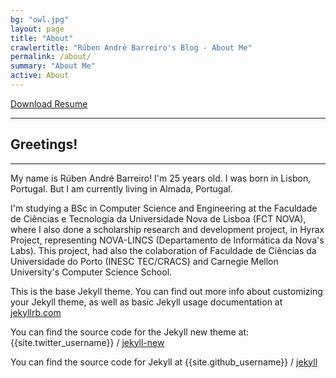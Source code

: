 ```yaml
---
bg: "owl.jpg"
layout: page
title: "About"
crawlertitle: "Rúben André Barreiro's Blog - About Me"
permalink: /about/
summary: "About Me"
active: About
---
```


<a href="/ruben-andre-barreiro-resume.pdf">Download Resume</a>

<hr />

<h2 id="greetings">Greetings!</h2>

<hr />

My name is Rúben André Barreiro! I'm 25 years old. I was born in Lisbon, Portugal. But I am currently living in Almada, Portugal.

I'm studying a BSc in Computer Science and Engineering at the Faculdade de Ciências e Tecnologia da Universidade Nova de Lisboa (FCT NOVA), where I also done a scholarship research and development project, in Hyrax Project, representing NOVA-LINCS (Departamento de Informática da Nova's Labs). This project, had also the colaboration of Faculdade de Ciências da Universidade do Porto (INESC TEC/CRACS) and Carnegie Mellon University's Computer Science School.

<!--I am a tech enthusiast! I absolutely love to program - and most computer-related topics.
I like to solve puzzles and riddles. I also play the piano every once in a while.
I am still learning how to cook exquisite dishes though…-->

<!--Feel free to ask me out for a coffee! 😉-->

This is the base Jekyll theme. You can find out more info about customizing your Jekyll theme, as well as basic Jekyll usage documentation at [jekyllrb.com](http://jekyllrb.com/)

You can find the source code for the Jekyll new theme at:
{{site.twitter_username}} /
[jekyll-new](https://github.com/jglovier/jekyll-new)

You can find the source code for Jekyll at
{{site.github_username}} /
[jekyll](https://github.com/jekyll/jekyll)
